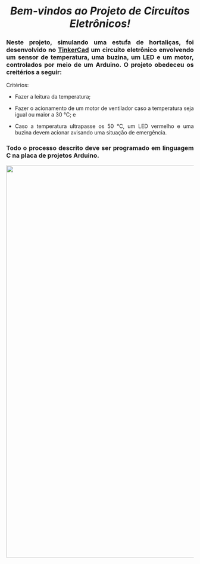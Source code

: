 <span align="center">

#  *Bem-vindos ao Projeto de Circuitos Eletrônicos!*

</span>

<span align="justify">


### Neste projeto, simulando uma estufa de hortaliças, foi desenvolvido no [TinkerCad](https://www.tinkercad.com/) um circuito eletrônico envolvendo um sensor de temperatura, uma buzina, um LED e um motor, controlados por meio de um Arduino. O projeto obedeceu os creitérios a seguir:

Critérios:

- Fazer a leitura da temperatura;

- Fazer o acionamento de um motor de ventilador caso a temperatura seja igual ou maior a 30 °C; e

- Caso a temperatura ultrapasse os 50 °C, um LED vermelho e uma buzina devem acionar avisando uma situação de emergência.

### Todo o processo descrito deve ser programado em linguagem C na placa de projetos Arduino.
 
</span>


<div align="center">
<img src="https://user-images.githubusercontent.com/111321791/209442264-75dd8463-2626-4e20-ac18-05a5f1db30bd.png" width="1050px" />
</div>
